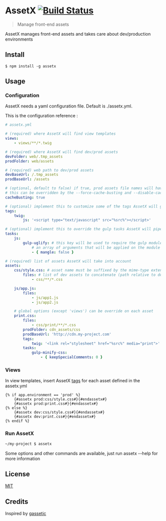 # AssetX [![Build Status](https://david-dm.org/AlexDpy/AssetX.png)](https://david-dm.org/AlexDpy/AssetX)

> Manage front-end assets

AssetX manages front-end assets and takes care about dev/production environments

## Install

```
$ npm install -g assetx
```

## Usage

### Configuration

AssetX needs a yaml configuration file. Default is ./assetx.yml.

This is the configuration reference :

```yml
# assetx.yml

# (required) where AssetX will find view templates
views:
    - views/**/*.twig

# (required) where AssetX will find dev/prod assets
devFolder: web/.tmp_assets
prodFolder: web/assets

# (required) web path to dev/prod assets
devBaseUrl: /.tmp_assets
prodBaseUrl: /assets

# (optional, default to false) if true, prod assets file names will have a hash based on the dev assets content
# this can be overridden by the --force-cache-busting and --disable-cache-busting options
cacheBusting: true

# (optional) implement this to customize some of the tags AssetX will generate (./src/tags.coffee)
tags:
    twig:
        js: '<script type="text/javascript" src="%src%"></script>'

# (optional) implement this to override the gulp tasks AssetX will pipe (./src/tasks.coffee)
tasks:
    js:
        gulp-uglify: # this key will be used to require the gulp module
            # an array of arguments that will be applied on the module
            - { mangle: false }

# (required) list of assets AssetX will take into account
assets:
    css/style.css: # asset name must be suffixed by the mime-type extension, like .css or .js (path is relative to prodFolder)
        files: # list of dev assets to concatenate (path relative to devFolder)
            - css/**/*.css

    js/app.js:
        files:
            - js/app1.js
            - js/app2.js

    # global options (except 'views') can be override on each asset
    print.css:
        files:
            - css/print/**/*.css
        prodFolder: cdn_assets/css
        prodBaseUrl: 'http://cdn.my-project.com'
        tags:
            twig: '<link rel="stylesheet" href="%src%" media="print">'
        tasks:
            gulp-minify-css:
                - { keepSpecialComments: 0 }
```

### Views

In view templates, insert AssetX [tags](./src/tags.coffee) for each asset defined in the assetx.yml
```twig
{% if app.environment == 'prod' %}
    {#assetx prod:css/style.css#}{#endassetx#}
    {#assetx prod:print.css#}{#endassetx#}
{% else %}
    {#assetx dev:css/style.css#}{#endassetx#}
    {#assetx dev:print.css#}{#endassetx#}
{% endif %}
```

### Run AssetX

```bash
~/my-project $ assetx
```

Some options and other commands are available, just run assetx --help for more information

## License

[MIT](./LICENSE)


## Credits

Inspired by [gassetic](https://github.com/romanschejbal/gassetic)
